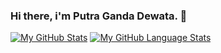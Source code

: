 ### Hi there, i'm Putra Ganda Dewata. 👋
[![My GitHub Stats](https://github-readme-stats.vercel.app/api/?username=PutraGandaD&count_private=true&hide=assembly,makefile,perl,c,c++,shell,css,scss,html&theme=tokyonight&showicons=true)]()
[![My GitHub Language Stats](https://github-readme-stats.vercel.app/api/top-langs/?username=PutraGandaD&langs_count=5&theme=tokyonight)]()




